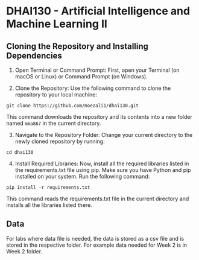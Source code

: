# DHAI130 - Artificial Intelligence and Machine Learning II

## Cloning the Repository and Installing Dependencies

1. Open Terminal or Command Prompt: First, open your Terminal (on macOS or Linux) or Command Prompt (on Windows).

2. Clone the Repository: Use the following command to clone the repository to your local machine:

```
git clone https://github.com/moezali1/dhai130.git
```

This command downloads the repository and its contents into a new folder named `mma867` in the current directory.

3. Navigate to the Repository Folder: Change your current directory to the newly cloned repository by running:

```
cd dhai130
```

4. Install Required Libraries: Now, install all the required libraries listed in the requirements.txt file using pip. Make sure you have Python and pip installed on your system. Run the following command:

```
pip install -r requirements.txt
```

This command reads the requirements.txt file in the current directory and installs all the libraries listed there.

## Data
For labs where data file is needed, the data is stored as a csv file and is stored in the respective folder. For example data needed for Week 2 is in Week 2 folder.
